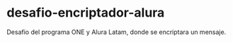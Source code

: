 # desafio-encriptador-alura
Desafio del programa ONE y Alura Latam, donde se encriptara un mensaje.

